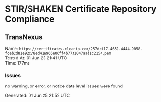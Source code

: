 # STIR/SHAKEN Certificate Repository Compliance

## TransNexus

Name: `https://certificates.clearip.com/257dc117-4652-4444-9058-fceb2d81e92c/8ed41e965e06ff4b7731047aad1c2154.pem`\
Tested At: 01 Jun 25 21:41 UTC\
Time: 177ms

### Issues

no warning, or error, or notice date level issues were found

Generated: 01 Jun 25 21:52 UTC